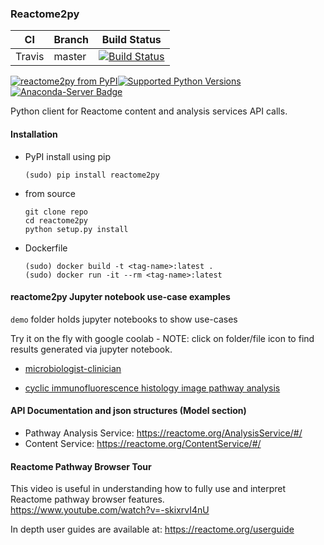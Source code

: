 
### Reactome2py 
CI | Branch  | Build Status
 ---|---------|-------------
 Travis | master  | [![Build Status](https://travis-ci.com/reactome/reactome2py.svg?branch=master)](https://travis-ci.com/reactome/reactome2py)

[![reactome2py from PyPI](https://img.shields.io/pypi/v/reactome2py.svg)](https://pypi.python.org/pypi/reactome2py/)[![Supported Python Versions](https://img.shields.io/pypi/pyversions/reactome2py.svg)](https://pypi.python.org/pypi/reactome2py/) 
[![Anaconda-Server Badge](https://anaconda.org/reactome/reactome2py/badges/version.svg)](https://anaconda.org/reactome/reactome2py)

Python client for Reactome content and analysis services API calls. 

#### Installation 

- PyPI install using pip 
    ``` 
    (sudo) pip install reactome2py 
    ```

- from source    
    ``` shell script
    git clone repo
    cd reactome2py
    python setup.py install 
    ```
- Dockerfile 
   ```
   (sudo) docker build -t <tag-name>:latest .
   (sudo) docker run -it --rm <tag-name>:latest
   ```

#### reactome2py Jupyter notebook use-case examples 

`demo` folder holds jupyter notebooks to show use-cases

Try it on the fly with google coolab - NOTE: click on folder/file icon to find results generated via jupyter notebook. 


* [microbiologist-clinician](https://colab.research.google.com/drive/1yOM9FC_hU2NbaoK_dyuVlNb605MkdFjW?usp=sharing)


* [cyclic immunofluorescence histology image pathway analysis](https://colab.research.google.com/drive/1OufIYapCWirfLsudpg0fw1OxD7KTud2y?usp=sharing)


#### API Documentation and json structures (Model section)

- Pathway Analysis Service: https://reactome.org/AnalysisService/#/
- Content Service: https://reactome.org/ContentService/#/

#### Reactome Pathway Browser Tour 

This video is useful in understanding how to fully use and interpret Reactome pathway browser features.  
https://www.youtube.com/watch?v=-skixrvI4nU

In depth user guides are available at: https://reactome.org/userguide
